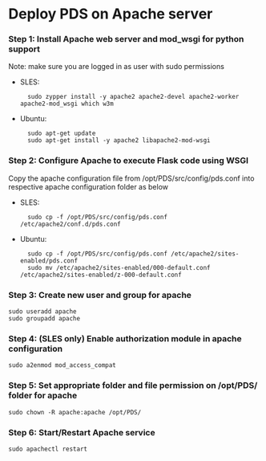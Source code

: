 # Deploy PDS on Apache server

### Step 1: Install Apache web server and mod_wsgi for python support
Note: make sure you are logged in as user with sudo permissions

* SLES:

        sudo zypper install -y apache2 apache2-devel apache2-worker apache2-mod_wsgi which w3m

* Ubuntu:

        sudo apt-get update
        sudo apt-get install -y apache2 libapache2-mod-wsgi

### Step 2: Configure Apache to execute Flask code using WSGI
 Copy the apache configuration file from /opt/PDS/src/config/pds.conf into respective apache configuration folder as below

* SLES:

        sudo cp -f /opt/PDS/src/config/pds.conf /etc/apache2/conf.d/pds.conf

* Ubuntu:

        sudo cp -f /opt/PDS/src/config/pds.conf /etc/apache2/sites-enabled/pds.conf
        sudo mv /etc/apache2/sites-enabled/000-default.conf /etc/apache2/sites-enabled/z-000-default.conf

### Step 3: Create new user and group for apache
    sudo useradd apache
    sudo groupadd apache

### Step 4: (**SLES only**) Enable authorization module in apache configuration
    sudo a2enmod mod_access_compat

### Step 5: Set appropriate folder and file permission on /opt/PDS/ folder for apache
    sudo chown -R apache:apache /opt/PDS/

### Step 6: Start/Restart Apache service
    sudo apachectl restart
